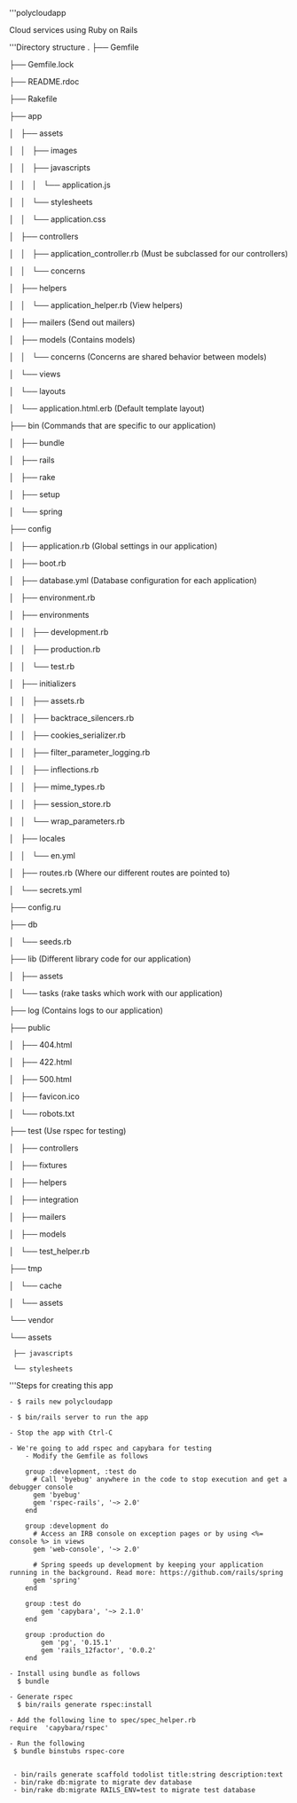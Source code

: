 '''polycloudapp

Cloud services using Ruby on Rails


'''Directory structure
.
├── Gemfile

├── Gemfile.lock

├── README.rdoc

├── Rakefile

├── app

│   ├── assets

│   │   ├── images

│   │   ├── javascripts

│   │   │   └── application.js

│   │   └── stylesheets

│   │       └── application.css

│   ├── controllers

│   │   ├── application_controller.rb (Must be subclassed for our controllers)

│   │   └── concerns

│   ├── helpers

│   │   └── application_helper.rb (View helpers)

│   ├── mailers (Send out mailers)

│   ├── models (Contains models)

│   │   └── concerns (Concerns are shared behavior between models)

│   └── views

│       └── layouts

│           └── application.html.erb (Default template layout)

├── bin (Commands that are specific to our application)

│   ├── bundle

│   ├── rails

│   ├── rake

│   ├── setup

│   └── spring

├── config

│   ├── application.rb (Global settings in our application)

│   ├── boot.rb

│   ├── database.yml (Database configuration for each application)

│   ├── environment.rb

│   ├── environments

│   │   ├── development.rb

│   │   ├── production.rb

│   │   └── test.rb

│   ├── initializers

│   │   ├── assets.rb

│   │   ├── backtrace_silencers.rb

│   │   ├── cookies_serializer.rb

│   │   ├── filter_parameter_logging.rb

│   │   ├── inflections.rb

│   │   ├── mime_types.rb

│   │   ├── session_store.rb

│   │   └── wrap_parameters.rb

│   ├── locales

│   │   └── en.yml

│   ├── routes.rb (Where our different routes are pointed to)

│   └── secrets.yml

├── config.ru

├── db

│   └── seeds.rb

├── lib (Different library code for our application)

│   ├── assets

│   └── tasks (rake tasks which work with our application)

├── log (Contains logs to our application)

├── public

│   ├── 404.html

│   ├── 422.html

│   ├── 500.html

│   ├── favicon.ico

│   └── robots.txt

├── test (Use rspec for testing)

│   ├── controllers

│   ├── fixtures

│   ├── helpers

│   ├── integration

│   ├── mailers

│   ├── models

│   └── test_helper.rb

├── tmp

│   └── cache

│       └── assets

└── vendor

 └── assets

     ├── javascripts

     └── stylesheets


'''Steps for creating this app

    - $ rails new polycloudapp

    - $ bin/rails server to run the app

    - Stop the app with Ctrl-C

    - We're going to add rspec and capybara for testing
        - Modify the Gemfile as follows

        group :development, :test do
          # Call 'byebug' anywhere in the code to stop execution and get a debugger console
          gem 'byebug'
          gem 'rspec-rails', '~> 2.0'
        end

        group :development do
          # Access an IRB console on exception pages or by using <%= console %> in views
          gem 'web-console', '~> 2.0'

          # Spring speeds up development by keeping your application running in the background. Read more: https://github.com/rails/spring
          gem 'spring'
        end

        group :test do
            gem 'capybara', '~> 2.1.0'
        end

        group :production do
            gem 'pg', '0.15.1'
            gem 'rails_12factor', '0.0.2'
        end

    - Install using bundle as follows
      $ bundle

    - Generate rspec
      $ bin/rails generate rspec:install

    - Add the following line to spec/spec_helper.rb
    require  'capybara/rspec'

    - Run the following
     $ bundle binstubs rspec-core


     - bin/rails generate scaffold todolist title:string description:text
     - bin/rake db:migrate to migrate dev database
     - bin/rake db:migrate RAILS_ENV=test to migrate test database
